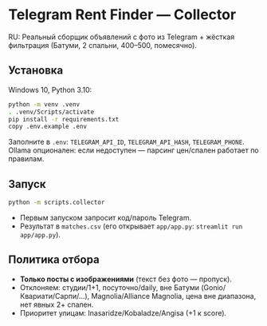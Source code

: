 # Telegram Rent Finder — Collector

RU: Реальный сборщик объявлений с фото из Telegram + жёсткая фильтрация (Батуми, 2 спальни, $400–$500, помесячно).  

## Установка
Windows 10, Python 3.10:

```bash
python -m venv .venv
. .venv/Scripts/activate
pip install -r requirements.txt
copy .env.example .env
```

Заполните в `.env`: `TELEGRAM_API_ID`, `TELEGRAM_API_HASH`, `TELEGRAM_PHONE`.  
Ollama опционален: если недоступен — парсинг цен/спален работает по правилам.

## Запуск
```bash
python -m scripts.collector
```

- Первым запуском запросит код/пароль Telegram.
- Результат в `matches.csv` (его открывает `app/app.py`: `streamlit run app/app.py`).

## Политика отбора
- **Только посты с изображениями** (текст без фото — пропуск).
- Отклоняем: студии/1+1, посуточно/daily, вне Батуми (Gonio/Квариати/Сарпи/…),
  Magnolia/Alliance Magnolia, цена вне диапазона, нет явных 2+ спален.
- Приоритет улицам: Inasaridze/Kobaladze/Angisa (+1 к score).
